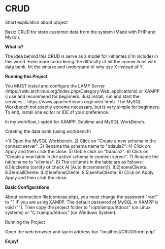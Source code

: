 # CRUD

<p>Short explication about project<p>
Basic CRUD for store customer data from the system (Made with PHP and Mysql). 

</p><strong>What is?</strong></p>
<p>The idea behind this CRUD is serve as a model for initiantes (i'm include) in this world. Even more considering the difficulty of hit the connections with data bank, hit the sintaxe and understand of why use X instead of Y.</p>

<p><strong>Running this Project</strong></p>
<p>You MUST install and configure the LAMP Server (https://wiki.archlinux.org/index.php/Category:Web_applications) or XAMPP (i use and recommend for beginners. Just install, run and start the services... https://www.apachefriends.org/index.html). The MySQL Workbench not exactly extreme necessary, but is very simple for beginners. To end, install one editor or IDE of your preference.</p>
<p>In my workflow, i opted for XAMPP, Sublime and MySQL WorkBench.</p>

<p></strong>Creating the data bank (using workbench)</strong></p>
<1) Open the MySQL Workbench.
2) Click on "Create a new schema in the connect server".
3) Rename the schema name to "bdaula2".
4) Click on Apply and then click the close.
5) Doble click on "bdaula2".
6) Click on "Create a new table in the active schema in connect server".
7) Rename the table name to "clientes".
8) The collumns in the table  are as follows:
    8.1)idcliente (certify of check AI [Auto Incremment]).
    8.2)nomeCliente.
    8.3)emailCliente.
    8.4)telefoneCliente.
    8.5)senhaCliente.
9) Click on Apply, Apply and then click the close.

<p><strong>Basic Configurations</strong></p>
<p>About connection file(conexao.php), you must change the password "root" to "" IF you are using XAMPP. The default password of MySQL in XAMPP is void (""). Then copy the project folder to "/opt/lampp/htdocs" (on Linux systems) or "C:/xampp/htdocs" (on Windows System).</p>

<p></strong>Running the Project</strong></p>
<p>Open the web browser and tap in address bar "localhost/CRUD/form.php"</p>

</p><strong>Enjoy!</strong></p>



